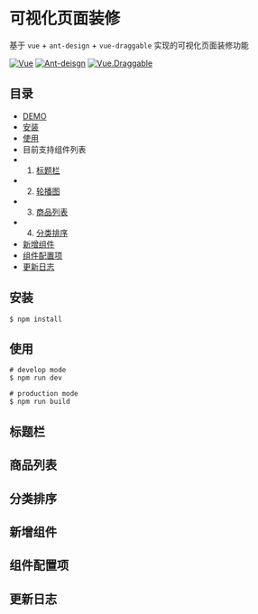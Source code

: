 # 可视化页面装修
基于 ```vue``` + ```ant-design``` + ```vue-draggable``` 实现的可视化页面装修功能

[![Vue](https://img.shields.io/badge/Vue-%5E2.5.16-brightgreen)](https://cn.vuejs.org)
[![Ant-deisgn](https://img.shields.io/badge/Antd-v1.3.10-brightgreen)](https://antdv.com/)
[![Vue.Draggable](https://img.shields.io/badge/Vue.Draggable-v2.23.0-brightgreen)](https://github.com/SortableJS/Vue.Draggable)


## 目录
* [DEMO](https://cullenng.github.io/page-design)
* [安装](https://github.com/CullenNg/page-design#安装)
* [使用](https://github.com/CullenNg/page-design#使用)
* 目前支持组件列表
* 1. [标题栏](https://github.com/CullenNg/page-design#标题栏)
* 2. [轮播图](https://github.com/CullenNg/page-design#轮播图)
* 3. [商品列表](https://github.com/CullenNg/page-design#商品列表)
* 4. [分类排序](https://github.com/CullenNg/page-design#分类排序)
* [新增组件](https://github.com/CullenNg/page-design#新增组件)
* [组件配置项](https://github.com/CullenNg/page-design#组件配置项)
* [更新日志](https://github.com/CullenNg/page-design#更新日志)

## 安装
```
$ npm install
```

## 使用
```
# develop mode
$ npm run dev

# production mode
$ npm run build
```

## 标题栏

## 商品列表

## 分类排序

## 新增组件

## 组件配置项

## 更新日志
